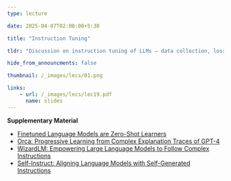 ```yaml
---
type: lecture

date: 2025-04-07T02:00:00+5:30

title: "Instruction Tuning"

tldr: "Discussion on instruction tuning of LLMs – data collection, loss function, and properties of tuned models. "

hide_from_announcments: false

thumbnail: /_images/lecs/01.png

links: 
    - url: /_images/lecs/lec19.pdf
      name: slides
---
```

**Supplementary Material**
- [Finetuned Language Models are Zero-Shot Learners](https://arxiv.org/pdf/2109.01652)
- [Orca: Progressive Learning from Complex Explanation Traces of GPT-4](https://arxiv.org/abs/2306.02707)
- [WizardLM: Empowering Large Language Models to Follow Complex Instructions](https://arxiv.org/abs/2304.12244)
- [Self-Instruct: Aligning Language Models with Self-Generated Instructions](https://arxiv.org/abs/2212.10560)
